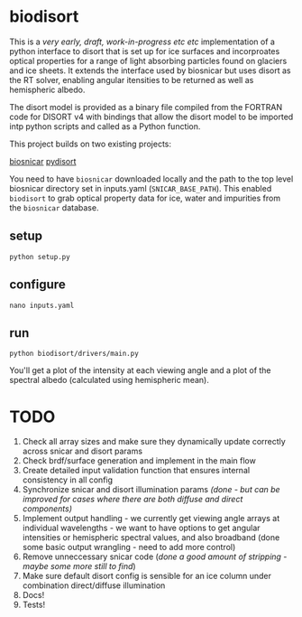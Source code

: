 # biodisort

This is a *very early, draft, work-in-progress etc etc* implementation of a python interface to disort that is set up for ice surfaces and incorproates optical properties for a range of light absorbing particles found on glaciers and ice sheets. It extends the interface used by biosnicar but uses disort as the RT solver, enabling angular itensities to be returned as well as hemispheric albedo.

The disort model is provided as a binary file compiled from the FORTRAN code for DISORT v4 with bindings that allow the disort model to be imported intp python scripts and called as a Python function.

This project builds on two existing projects:

[biosnicar](https://github.com/jmcook1186/biosnicar-py)
[pydisort](https://github.com/mjwolff/pyDISORT)

You need to have `biosnicar` downloaded locally and the path to the top level biosnicar directory set in inputs.yaml (`SNICAR_BASE_PATH`). This enabled `biodisort` to grab optical property data for ice, water and impurities from the `biosnicar` database.


## setup

```
python setup.py
```

## configure

```
nano inputs.yaml
```

## run

```
python biodisort/drivers/main.py
```

You'll get a plot of the intensity at each viewing angle and a plot of the spectral albedo (calculated using hemispheric mean).


# TODO
1) Check all array sizes and make sure they dynamically update correctly across snicar and disort params
2) Check brdf/surface generation and implement in the main flow
3) Create detailed input validation function that ensures internal consistency in all config
4) Synchronize snicar and disort illumination params *(done - but can be improved for cases where there are both diffuse and direct components)*
5) Implement output handling - we currently get viewing angle arrays at individual wavelengths - we want to have options to get angular intensities or hemispheric spectral values, and also broadband (done some basic output wrangling - need to add more control)
6) Remove unneccessary snicar code (*done a good amount of stripping - maybe some more still to find*)
7) Make sure default disort config is sensible for an ice column under combination direct/diffuse illumination
8) Docs!
9) Tests!
